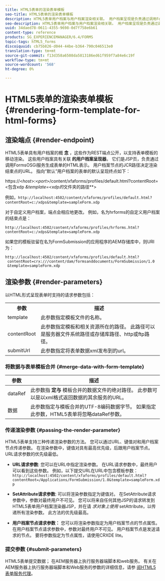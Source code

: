 ```yaml
---
title: HTML5表单的渲染表单模板
seo-title: HTML5表单的渲染表单模板
description: HTML5表单用户档案与用户档案渲染相关联。 用户档案呈现是负责通过调用FormsOSGi服务生成表单的HTML表示的JSP页。
seo-description: HTML5表单用户档案与用户档案渲染相关联。 用户档案呈现是负责通过调用FormsOSGi服务生成表单的HTML表示的JSP页。
uuid: 34daed78-0611-4355-9698-0d7f758e6b61
content-type: reference
products: SG_EXPERIENCEMANAGER/6.4/FORMS
topic-tags: hTML5_forms
discoiquuid: cb75b826-d044-44be-b364-790c046513e0
translation-type: tm+mt
source-git-commit: f13d358a6508da5813186ed61f959f7a84e6c19f
workflow-type: tm+mt
source-wordcount: '568'
ht-degree: 0%

---
```



# HTML5表单的渲染表单模板 {#rendering-form-template-for-html-forms}

## 渲染端点 {#render-endpoint}

HTML5表单具有用户档案的概 **念** ，这些作为REST端点公开，以支持表单模板的移动渲染。 这些用户档案具有关联 **的用户档案呈现器**。 它们是JSP页，负责通过调用FormsOSGi服务生成表单的HTML表示。 用户档案节点的JCR路径决定渲染结束点的URL。 指向“默认”用户档案的表单的默认呈现终点如下：

https://&lt;*host*>:&lt;*port*>/content/xfaforms/profiles/default.html?contentRoot=&lt;包含xdp *&amp;template=&lt;xdp的*&#x200B;文件夹的路径&#x200B;**>

例如，`http://localhost:4502/content/xfaforms/profiles/default.html?contentRoot=c:/xdps&template=sampleForm.xdp`

对于自定义用户档案，端点会相应地更改。 例如，名为hrforms的自定义用户档案的结束点是：

`http://localhost:4502/content/xfaforms/profiles/hrforms.html?contentRoot=c:/xdps&template=sampleForm.xdp`

如果您的模板驻留在名为FormSubmission的应用程序的AEM存储库中，则URI为：

```
http://localhost:4502/content/xfaforms/profiles/default.html?
 contentRoot=crx:///content/dam/formsanddocuments/FormSubmission/1.0
 &template=sampleForm.xdp
```

## 渲染参数 {#render-parameters}

以HTML形式呈现表单时支持的请求参数包括：

<table> 
 <tbody> 
  <tr> 
   <th><strong>参数 </strong></th> 
   <th><strong>描述</strong></th> 
  </tr> 
  <tr> 
   <td>template<br /> </td> 
   <td>此参数指定模板文件的名称。<br /> </td> 
  </tr> 
  <tr> 
   <td>contentRoot<br /> </td> 
   <td>此参数指定模板和相关资源所在的路径。 此路径可以是服务器文件系统路径或存储库路径、http或ftp路径。<br /> </td> 
  </tr> 
  <tr> 
   <td>submitUrl<br /> </td> 
   <td>此参数指定将表单数据xml发布到的url。<br /> </td> 
  </tr> 
 </tbody> 
</table>

### 将数据与表单模板合并 {#merge-data-with-form-template}

| 参数 | 描述 |
|---|---|
| dataRef | 此参数指 **定与** 模板合并的数据文件的绝对路径。 此参数可以是以xml格式返回数据的其余服务的URL。 |
| 数据 | 此参数指定与模板合并的UTF-8编码数据字节。 如果指定此参数，HTML5表单将忽略dataRef参数。 |

### 传递渲染参数 {#passing-the-render-parameter}

HTML5表单支持三种传递渲染参数的方法。 您可以通过URL、键值对和用户档案节点传递参数。 在渲染参数中，键值对具有最高优先级，后跟用户档案节点。 URL请求参数的优先级最低。

* **URL请求参数**: 您可以在URL中指定渲染参数。 在URL请求参数中，最终用户可以看到这些参数。 例如，以下提交URL在URL中包含模板参数： `http://localhost:4502/content/xfaforms/profiles/default.html?contentRoot=/Applications/FormSubmission/1.0&template=sampleForm.xdp`

* **SetAttribute请求参数**: 可以将渲染参数指定为键值对。 在SetAttribute请求参数中，参数对最终用户不可见。 您可以将来自任何其他JSP的请求转发到HTML5表单用户档案渲染器JSP，并在请 *求对象上使用* setAttribute，以传递所有渲染参数。 此方法的优先级最高。

* **用户档案节点请求参数：** 您可以将渲染参数指定为用户档案节点的节点属性。 在用户档案节点请求参数中，参数对最终用户不可见。 用户档案节点是发送请求的节点。 要将参数指定为节点属性，请使用CRXDE lite。

### 提交参数 {#submit-parameters}

HTML5表单提交数据； 在AEM服务器上执行服务器端脚本和web服务。 有关在AEM服务器上执行服务器端脚本和Web服务的参数的详细信息，请参 [阅HTML5表单服务代理](/help/forms/using/service-proxy.md)。
